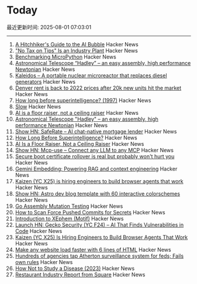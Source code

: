 # Today

最近更新时间: 2025-08-01 07:03:01

--- 
1. [A Hitchhiker's Guide to the AI Bubble](https://fluxus.io/article/a-hitchhikers-guide-to-the-ai-bubble) Hacker News
2. ["No Tax on Tips" Is an Industry Plant](https://www.newyorker.com/magazine/2025/08/04/no-tax-on-tips-is-an-industry-plant) Hacker News
3. [Benchmarking MicroPython](https://blog.miguelgrinberg.com/post/benchmarking-micropython) Hacker News
4. [Astronomical Telescope “Hadley” – an easy assembly, high performance Newtonian](https://www.printables.com/model/224383-astronomical-telescope-hadley-an-easy-assembly-hig) Hacker News
5. [Kaleidos – A portable nuclear microreactor that replaces diesel generators](https://radiantnuclear.com/) Hacker News
6. [Denver rent is back to 2022 prices after 20k new units hit the market](https://denverite.com/2025/07/25/denver-rent-prices-drop-q2/) Hacker News
7. [How long before superintelligence? (1997)](https://nickbostrom.com/superintelligence) Hacker News
8. [Slow](https://michaelnotebook.com/slow/index.html) Hacker News
9. [AI is a floor raiser, not a ceiling raiser](https://elroy.bot/blog/2025/07/29/ai-is-a-floor-raiser-not-a-ceiling-raiser.html) Hacker News
10. [Astronomical Telescope "Hadley" – an easy assembly, high performance Newtonian](https://www.printables.com/model/224383-astronomical-telescope-hadley-an-easy-assembly-hig) Hacker News
11. [Show HN: SafeRate – AI chat-native mortgage lender](https://saferate.com/) Hacker News
12. [How Long Before Superintelligence?](https://nickbostrom.com/superintelligence) Hacker News
13. [AI Is a Floor Raiser, Not a Ceiling Raiser](https://elroy.bot/blog/2025/07/29/ai-is-a-floor-raiser-not-a-ceiling-raiser.html) Hacker News
14. [Show HN: Mcp-use – Connect any LLM to any MCP](https://github.com/mcp-use/mcp-use) Hacker News
15. [Secure boot certificate rollover is real but probably won't hurt you](https://mjg59.dreamwidth.org/72892.html) Hacker News
16. [Gemini Embedding: Powering RAG and context engineering](https://developers.googleblog.com/en/gemini-embedding-powering-rag-context-engineering/) Hacker News
17. [Kaizen (YC X25) is hiring engineers to build browser agents that work](https://www.kaizenautomation.com/jobs) Hacker News
18. [Show HN: Astro dev blog template with 60 interactive colorschemes](https://multiterm.stelclementine.com) Hacker News
19. [Go Assembly Mutation Testing](https://words.filippo.io/assembly-mutation/) Hacker News
20. [How to Scan Force Pushed Commits for Secrets](https://trufflesecurity.com/blog/how-to-scan-force-pushed-commits-for-secrets) Hacker News
21. [Introduction to XEphem (Motif)](http://spiff.rit.edu/classes/phys445/lectures/planetarium/xephem_howto.html) Hacker News
22. [Launch HN: Gecko Security (YC F24) – AI That Finds Vulnerabilities in Code](https://news.ycombinator.com/item?id=44747204) Hacker News
23. [Kaizen (YC X25) Is Hiring Engineers to Build Browser Agents That Work](https://www.kaizenautomation.com/jobs) Hacker News
24. [Make any website load faster with 6 lines of HTML](https://www.docuseal.com/blog/make-any-website-load-faster-with-6-lines-html) Hacker News
25. [Hundreds of agencies tap Atherton surveillance system for feds; Fails own rules](https://www.almanacnews.com/investigative-story/2025/07/30/hundreds-of-agencies-tap-athertons-surveillance-system-for-feds-town-fails-to-follow-own-rules/) Hacker News
26. [How Not to Study a Disease (2023)](https://neurofrontiers.blog/book-review-how-not-to-study-a-disease/) Hacker News
27. [Restaurant Industry Report from Square](https://squareup.com/us/en/press/summer-restaurant-report-2025) Hacker News
